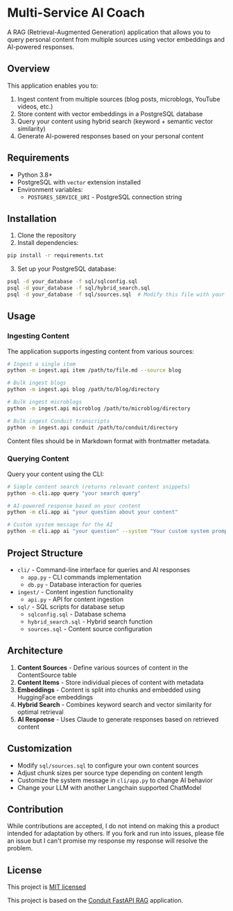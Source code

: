 # Multi-Service AI Coach

A RAG (Retrieval-Augmented Generation) application that allows you to query personal content from multiple sources using vector embeddings and AI-powered responses.

## Overview

This application enables you to:

1. Ingest content from multiple sources (blog posts, microblogs, YouTube videos, etc.)
2. Store content with vector embeddings in a PostgreSQL database
3. Query your content using hybrid search (keyword + semantic vector similarity)
4. Generate AI-powered responses based on your personal content

## Requirements

- Python 3.8+
- PostgreSQL with `vector` extension installed
- Environment variables:
  - `POSTGRES_SERVICE_URI` - PostgreSQL connection string

## Installation

1. Clone the repository
2. Install dependencies:

```bash
pip install -r requirements.txt
```

3. Set up your PostgreSQL database:

```bash
psql -d your_database -f sql/sqlconfig.sql
psql -d your_database -f sql/hybrid_search.sql
psql -d your_database -f sql/sources.sql  # Modify this file with your own sources
```

## Usage

### Ingesting Content

The application supports ingesting content from various sources:

```bash
# Ingest a single item
python -m ingest.api item /path/to/file.md --source blog

# Bulk ingest blogs
python -m ingest.api blog /path/to/blog/directory

# Bulk ingest microblogs
python -m ingest.api microblog /path/to/microblog/directory

# Bulk ingest Conduit transcripts
python -m ingest.api conduit /path/to/conduit/directory
```

Content files should be in Markdown format with frontmatter metadata.

### Querying Content

Query your content using the CLI:

```bash
# Simple content search (returns relevant content snippets)
python -m cli.app query "your search query"

# AI-powered response based on your content
python -m cli.app ai "your question about your content"

# Custom system message for the AI
python -m cli.app ai "your question" --system "Your custom system prompt"
```

## Project Structure

- `cli/` - Command-line interface for queries and AI responses
  - `app.py` - CLI commands implementation
  - `db.py` - Database interaction for queries
- `ingest/` - Content ingestion functionality
  - `api.py` - API for content ingestion
- `sql/` - SQL scripts for database setup
  - `sqlconfig.sql` - Database schema
  - `hybrid_search.sql` - Hybrid search function
  - `sources.sql` - Content source configuration

## Architecture

1. **Content Sources** - Define various sources of content in the ContentSource table
2. **Content Items** - Store individual pieces of content with metadata
3. **Embeddings** - Content is split into chunks and embedded using HuggingFace embeddings
4. **Hybrid Search** - Combines keyword search and vector similarity for optimal retrieval
5. **AI Response** - Uses Claude to generate responses based on retrieved content

## Customization

- Modify `sql/sources.sql` to configure your own content sources
- Adjust chunk sizes per source type depending on content length
- Customize the system message in `cli/app.py` to change AI behavior
- Change your LLM with another Langchain supported ChatModel

## Contribution

While contributions are accepted, I do not intend on making this a product intended for adaptation by others. If you fork and run into issues, please file an issue but I can't promise my response my response will resolve the problem.

## License

This project is [MIT licensed](/LICENSE)

This project is based on the [Conduit FastAPI RAG](https://github.com/kjaymiller/conduit-transcripts-fastapi) application.
